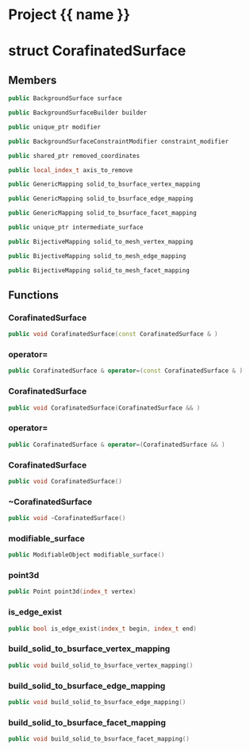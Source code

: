 <script setup>
import {useRoute} from 'vitepress'
const {path} = useRoute()
const tokens = path.split('/')
const words = tokens[2].split('-');
for (let i = 0; i < words.length; i++) {
    words[i] = words[i].charAt(0).toUpperCase() + words[i].slice(1);
    words[i] = words[i].replace('geode', 'Geode')
}
const name = words.join('-');
</script>
# Project {{ name }}

# struct CorafinatedSurface


## Members

```cpp
public BackgroundSurface surface

```

```cpp
public BackgroundSurfaceBuilder builder

```

```cpp
public unique_ptr modifier

```

```cpp
public BackgroundSurfaceConstraintModifier constraint_modifier

```

```cpp
public shared_ptr removed_coordinates

```

```cpp
public local_index_t axis_to_remove

```

```cpp
public GenericMapping solid_to_bsurface_vertex_mapping

```

```cpp
public GenericMapping solid_to_bsurface_edge_mapping

```

```cpp
public GenericMapping solid_to_bsurface_facet_mapping

```

```cpp
public unique_ptr intermediate_surface

```

```cpp
public BijectiveMapping solid_to_mesh_vertex_mapping

```

```cpp
public BijectiveMapping solid_to_mesh_edge_mapping

```

```cpp
public BijectiveMapping solid_to_mesh_facet_mapping

```



## Functions

### CorafinatedSurface

```cpp
public void CorafinatedSurface(const CorafinatedSurface & )
```


### operator=

```cpp
public CorafinatedSurface & operator=(const CorafinatedSurface & )
```


### CorafinatedSurface

```cpp
public void CorafinatedSurface(CorafinatedSurface && )
```


### operator=

```cpp
public CorafinatedSurface & operator=(CorafinatedSurface && )
```


### CorafinatedSurface

```cpp
public void CorafinatedSurface()
```


### ~CorafinatedSurface

```cpp
public void ~CorafinatedSurface()
```


### modifiable_surface

```cpp
public ModifiableObject modifiable_surface()
```


### point3d

```cpp
public Point point3d(index_t vertex)
```


### is_edge_exist

```cpp
public bool is_edge_exist(index_t begin, index_t end)
```


### build_solid_to_bsurface_vertex_mapping

```cpp
public void build_solid_to_bsurface_vertex_mapping()
```


### build_solid_to_bsurface_edge_mapping

```cpp
public void build_solid_to_bsurface_edge_mapping()
```


### build_solid_to_bsurface_facet_mapping

```cpp
public void build_solid_to_bsurface_facet_mapping()
```




